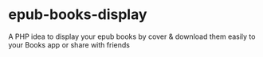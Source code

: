 # epub-books-display
A PHP idea to display your epub books by cover &amp; download them easily to your Books app or share with friends
